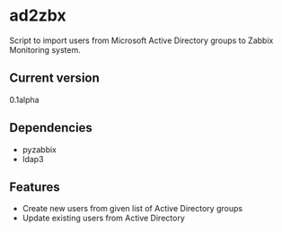 # ad2zbx
Script to import users from Microsoft Active Directory groups to Zabbix Monitoring system.

## Current version
0.1alpha

## Dependencies
- pyzabbix
- ldap3

## Features
- Create new users from given list of Active Directory groups
- Update existing users from Active Directory
